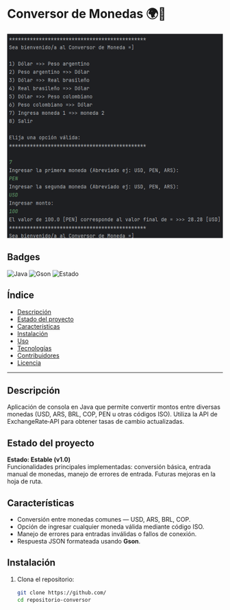 # Conversor de Monedas 🌍💱

![Portada del proyecto](ConversorApp.png)

## Badges
![Java](https://img.shields.io/badge/Java-17‑plus-blue.svg)
![Gson](https://img.shields.io/badge/Gson-JSON-green.svg)
![Estado](https://img.shields.io/badge/Estado‑v1.0‑estable-brightgreen.svg)

## Índice
- [Descripción](#descripción)
- [Estado del proyecto](#estado-del-proyecto)
- [Características](#características)
- [Instalación](#instalación)
- [Uso](#uso)
- [Tecnologías](#tecnologías)
- [Contribuidores](#contribuidores)
- [Licencia](#licencia)

---

## Descripción
Aplicación de consola en Java que permite convertir montos entre diversas monedas (USD, ARS, BRL, COP, PEN u otras códigos ISO). Utiliza la API de ExchangeRate‑API para obtener tasas de cambio actualizadas.

## Estado del proyecto
**Estado: Estable (v1.0)**  
Funcionalidades principales implementadas: conversión básica, entrada manual de monedas, manejo de errores de entrada. Futuras mejoras en la hoja de ruta.

## Características
- Conversión entre monedas comunes — USD, ARS, BRL, COP.
- Opción de ingresar cualquier moneda válida mediante código ISO.
- Manejo de errores para entradas inválidas o fallos de conexión.
- Respuesta JSON formateada usando **Gson**.

## Instalación
1. Clona el repositorio:
   ```bash
   git clone https://github.com/
   cd repositorio-conversor
